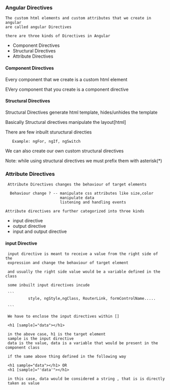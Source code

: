 ### Angular Directives

    The custom html elements and custom attributes that we create in angular
    are called angular Directives

    there are three kinds of Directives in Angular

* Component Directives
* Structural Directives
* Attribute Directives

#### Component Directives

  Every component that we create is a custom html element

  EVery component that you create is a component directive

#### Structural Directives

   Structural Directives generate html template, hides/unhides the template

   Basically Structural directives manipulate the layout[html]

   There are few inbuilt stuructural directies

   ```
      Example: ngFor, ngIf, ngSwitch
   ```

   We can also create our own custom structural directives

   Note: while using structural directives we must prefix them with asterisk(*)

   ### Attribute Directives

     Attribute Directives changes the behaviour of target elements

      Behaviour change ? -- manipulate css attributes like size,color
                            manipulate data  
                            listening and handling events

    Attribute directives are further categorized into three kinds

* input directive
* output directive
* input and output directive

#### input Directive
   
     input directive is meant to receive a value from the right side of the
     expression and change the behaviour of target element

     and usually the right side value would be a variable defined in the class

     some inbuilt input directives incude

     ```
              style, ngStyle,ngClass, RouterLink, formControlName.....

     ```

     We have to enclose the input directives within []

     <h1 [sample]="data"></h1>

     in the above case, h1 is the target element
     sample is the input directive
     data is the value, data is a variable that would be present in the component class

     if the same above thing defined in the following way

     <h1 sample="data"></h1> OR
     <h1 [sample]="'data'"></h1>

     in this case, data would be considered a string , that is is directly
     taken as value